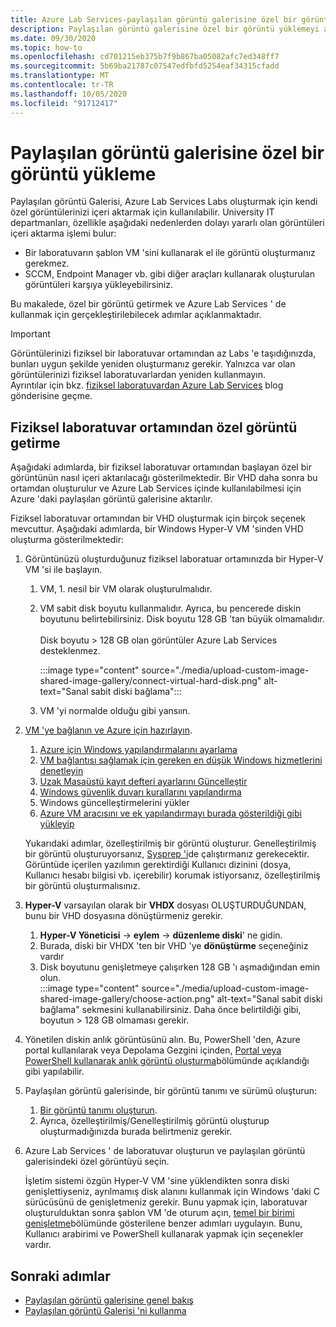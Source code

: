 ```yaml
---
title: Azure Lab Services-paylaşılan görüntü galerisine özel bir görüntü yükleme
description: Paylaşılan görüntü galerisine özel bir görüntü yüklemeyi açıklar. University BT departmanları, özellikle yararlı olan görüntüleri içeri aktarmayı bulur.
ms.date: 09/30/2020
ms.topic: how-to
ms.openlocfilehash: cd701215eb375b7f9b867ba05082afc7ed348ff7
ms.sourcegitcommit: 5b69ba21787c07547edfbfd5254eaf34315cfadd
ms.translationtype: MT
ms.contentlocale: tr-TR
ms.lasthandoff: 10/05/2020
ms.locfileid: "91712417"
---
```

# <a name="upload-a-custom-image-to-shared-image-gallery"></a>Paylaşılan görüntü galerisine özel bir görüntü yükleme

Paylaşılan görüntü Galerisi, Azure Lab Services Labs oluşturmak için kendi özel görüntülerinizi içeri aktarmak için kullanılabilir. University IT departmanları, özellikle aşağıdaki nedenlerden dolayı yararlı olan görüntüleri içeri aktarma işlemi bulur: 

* Bir laboratuvarın şablon VM 'sini kullanarak el ile görüntü oluşturmanız gerekmez.
* SCCM, Endpoint Manager vb. gibi diğer araçları kullanarak oluşturulan görüntüleri karşıya yükleyebilirsiniz.

Bu makalede, özel bir görüntü getirmek ve Azure Lab Services ' de kullanmak için gerçekleştirilebilecek adımlar açıklanmaktadır. 

> [!IMPORTANT]
> Görüntülerinizi fiziksel bir laboratuvar ortamından az Labs 'e taşıdığınızda, bunları uygun şekilde yeniden oluşturmanız gerekir. Yalnızca var olan görüntülerinizi fiziksel laboratuvarlardan yeniden kullanmayın. <br/>Ayrıntılar için bkz. [fiziksel laboratuvardan Azure Lab Services](https://techcommunity.microsoft.com/t5/azure-lab-services/moving-from-a-physical-lab-to-azure-lab-services/ba-p/1654931) blog gönderisine geçme.

## <a name="bring-custom-image-from-a-physical-lab-environment"></a>Fiziksel laboratuvar ortamından özel görüntü getirme

Aşağıdaki adımlarda, bir fiziksel laboratuvar ortamından başlayan özel bir görüntünün nasıl içeri aktarılacağı gösterilmektedir. Bir VHD daha sonra bu ortamdan oluşturulur ve Azure Lab Services içinde kullanılabilmesi için Azure 'daki paylaşılan görüntü galerisine aktarılır.

Fiziksel laboratuvar ortamından bir VHD oluşturmak için birçok seçenek mevcuttur. Aşağıdaki adımlarda, bir Windows Hyper-V VM 'sinden VHD oluşturma gösterilmektedir:

1. Görüntünüzü oluşturduğunuz fiziksel laboratuar ortamınızda bir Hyper-V VM 'si ile başlayın.
    1. VM, 1. nesil bir VM olarak oluşturulmalıdır.
    1. VM sabit disk boyutu kullanmalıdır. Ayrıca, bu pencerede diskin boyutunu belirtebilirsiniz. Disk boyutu 128 GB 'tan büyük olmamalıdır.<br/>    
    Disk boyutu > 128 GB olan görüntüler Azure Lab Services desteklenmez. 
       
        :::image type="content" source="./media/upload-custom-image-shared-image-gallery/connect-virtual-hard-disk.png" alt-text="Sanal sabit diski bağlama":::   
    1. VM 'yi normalde olduğu gibi yansıın.
1. [VM 'ye bağlanın ve Azure için hazırlayın](https://docs.microsoft.com/azure/virtual-machines/windows/prepare-for-upload-vhd-image).
    1. [Azure için Windows yapılandırmalarını ayarlama](https://docs.microsoft.com/azure/virtual-machines/windows/prepare-for-upload-vhd-image#set-windows-configurations-for-azure)
    1. [VM bağlantısı sağlamak için gereken en düşük Windows hizmetlerini denetleyin](https://docs.microsoft.com/azure/virtual-machines/windows/prepare-for-upload-vhd-image#check-the-windows-services)
    1. [Uzak Masaüstü kayıt defteri ayarlarını Güncelleştir](https://docs.microsoft.com/azure/virtual-machines/windows/prepare-for-upload-vhd-image#update-remote-desktop-registry-settings)
    1. [Windows güvenlik duvarı kurallarını yapılandırma](https://docs.microsoft.com/azure/virtual-machines/windows/prepare-for-upload-vhd-image#configure-windows-firewall-rules)
    1. Windows güncelleştirmelerini yükler
    1. [Azure VM aracısını ve ek yapılandırmayı burada gösterildiği gibi yükleyip](https://docs.microsoft.com/azure/virtual-machines/windows/prepare-for-upload-vhd-image#complete-the-recommended-configurations) 
    
    Yukarıdaki adımlar, özelleştirilmiş bir görüntü oluşturur. Genelleştirilmiş bir görüntü oluşturuyorsanız, [Sysprep 'i](https://docs.microsoft.com/azure/virtual-machines/windows/prepare-for-upload-vhd-image#determine-when-to-use-sysprep)de çalıştırmanız gerekecektir. <br/>
        Görüntüde içerilen yazılımın gerektirdiği Kullanıcı dizinini (dosya, Kullanıcı hesabı bilgisi vb. içerebilir) korumak istiyorsanız, özelleştirilmiş bir görüntü oluşturmalısınız.
1. **Hyper-V** varsayılan olarak bir **VHDX** dosyası OLUŞTURDUĞUNDAN, bunu bir VHD dosyasına dönüştürmeniz gerekir.
    1. **Hyper-V Yöneticisi**  ->  **eylem**  ->  **düzenleme diski**' ne gidin.
    1. Burada, diski bir VHDX 'ten bir VHD 'ye **dönüştürme** seçeneğiniz vardır
    1. Disk boyutunu genişletmeye çalışırken 128 GB 'ı aşmadığından emin olun.        
        :::image type="content" source="./media/upload-custom-image-shared-image-gallery/choose-action.png" alt-text="Sanal sabit diski bağlama" sekmesini kullanabilirsiniz. Daha önce belirtildiği gibi, boyutun > 128 GB olmaması gerekir.
1. Yönetilen diskin anlık görüntüsünü alın.
    Bu, PowerShell 'den, Azure portal kullanılarak veya Depolama Gezgini içinden, [Portal veya PowerShell kullanarak anlık görüntü oluşturma](https://docs.microsoft.com/azure/virtual-machines/windows/snapshot-copy-managed-disk)bölümünde açıklandığı gibi yapılabilir.
1. Paylaşılan görüntü galerisinde, bir görüntü tanımı ve sürümü oluşturun:
    1. [Bir görüntü tanımı oluşturun](https://docs.microsoft.com/azure/virtual-machines/windows/shared-images-portal#create-an-image-definition).
    1. Ayrıca, özelleştirilmiş/Genelleştirilmiş görüntü oluşturup oluşturmadığınızda burada belirtmeniz gerekir.
1. Azure Lab Services ' de laboratuvar oluşturun ve paylaşılan görüntü galerisindeki özel görüntüyü seçin.

    İşletim sistemi özgün Hyper-V VM 'sine yüklendikten sonra diski genişlettiyseniz, ayrılmamış disk alanını kullanmak için Windows 'daki C sürücüsünü de genişletmeniz gerekir. Bunu yapmak için, laboratuvar oluşturulduktan sonra şablon VM 'de oturum açın, [temel bir birimi genişletme](https://docs.microsoft.com/windows-server/storage/disk-management/extend-a-basic-volume)bölümünde gösterilene benzer adımları uygulayın. Bunu, Kullanıcı arabirimi ve PowerShell kullanarak yapmak için seçenekler vardır.

## <a name="next-steps"></a>Sonraki adımlar

* [Paylaşılan görüntü galerisine genel bakış](https://docs.microsoft.com/azure/virtual-machines/windows/shared-image-galleries)
* [Paylaşılan görüntü Galerisi 'ni kullanma](how-to-use-shared-image-gallery.md)
